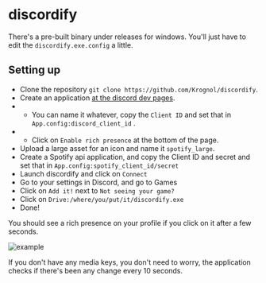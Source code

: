 # discordify

There's a pre-built binary under releases for windows. You'll just have to edit the `discordify.exe.config` a little.

## Setting up

*  Clone the repository `git clone https://github.com/Krognol/discordify`.
*  Create an application [at the discord dev pages](https://discordapp.com/developers/applications/me).
* * You can name it whatever, copy the `Client ID` and set that in `App.config:discord_client_id` .
* * Click on `Enable rich presence` at the bottom of the page.
* Upload a large asset for an icon and name it `spotify_large`.
* Create a Spotify api application, and copy the Client ID and secret and set that in `App.config:spotify_client_id/secret`
* Launch discordify and click on `Connect`
* Go to your settings in Discord, and go to Games
* Click on `Add it!` next to `Not seeing your game?`
* Click on `Drive:/where/you/put/it/discordify.exe`
* Done!

You should see a rich presence on your profile if you click on it after a few seconds.

![example](https://i.imgur.com/od6xC8j.png)

If you don't have any media keys, you don't need to worry, the application checks if there's been any change every 10 seconds.